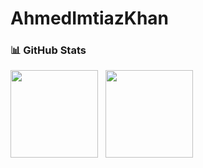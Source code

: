 ﻿# AhmedImtiazKhan
### 📊 GitHub Stats

<p align="left">
<img height="140em" src="https://github-readme-stats.vercel.app/api?username=AhmedImtiazKhan&count_private=true&show_icons=true&theme=tokyonight&hide=contribs,prs&v=1" align = "center"/>
&nbsp;
<img height="140em" src="https://github-readme-stats.vercel.app/api/top-langs/?username=AhmedImtiazKhan&layout=compact&theme=tokyonight&v=1" align="center"/>


